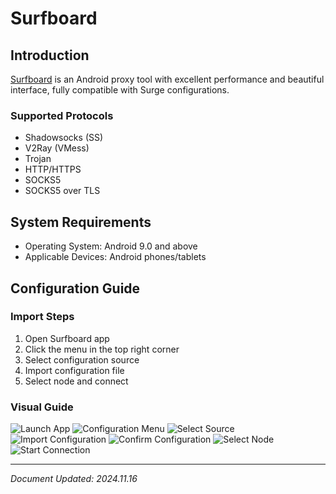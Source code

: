 # Surfboard

## Introduction

[Surfboard](https://tagcloud.lanzoui.com/ifnU10daxxte) is an Android proxy tool with excellent performance and beautiful interface, fully compatible with Surge configurations.

### Supported Protocols

- Shadowsocks (SS)
- V2Ray (VMess)
- Trojan
- HTTP/HTTPS
- SOCKS5
- SOCKS5 over TLS

## System Requirements

- Operating System: Android 9.0 and above
- Applicable Devices: Android phones/tablets

## Configuration Guide

### Import Steps

1. Open Surfboard app
2. Click the menu in the top right corner
3. Select configuration source
4. Import configuration file
5. Select node and connect

### Visual Guide

![Launch App](surfboard-01.png)
![Configuration Menu](surfboard-02.jpg)
![Select Source](surfboard-03.jpg)
![Import Configuration](surfboard-04.jpg)
![Confirm Configuration](surfboard-05.jpg)
![Select Node](surfboard-06.jpg)
![Start Connection](surfboard-07.jpg)

---
*Document Updated: 2024.11.16*
